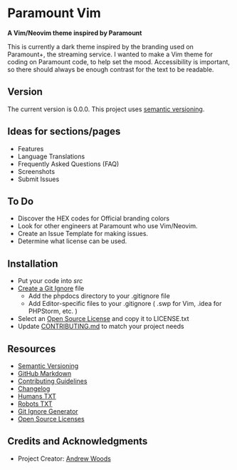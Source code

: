 
# Paramount Vim 

__A Vim/Neovim theme inspired by Paramount__ 

This is currently a dark theme inspired by the branding used on Paramount+, the
streaming service. I wanted to make a Vim theme for coding on Paramount code,
to help set the mood. Accessibility is important, so there should always be
enough contrast for the text to be readable.  



## Version

The current version is 0.0.0. This project uses [semantic versioning](http://semver.org).



## Ideas for sections/pages

* Features
* Language Translations 
* Frequently Asked Questions (FAQ)
* Screenshots
* Submit Issues


## To Do

* Discover the HEX codes for Official branding colors
* Look for other engineers at Paramount who use Vim/Neovim.
* Create an Issue Template for making issues.
* Determine what license can be used.

## Installation

* Put your code into _src_
* [Create a Git Ignore](https://www.gitignore.io/) file
    - Add the phpdocs directory to your .gitignore file
    - Add Editor-specific files to your .gitignore ( .swp for Vim, .idea for PHPStorm, etc. )
* Select an [Open Source License](http://opensource.org/licenses) and copy it to LICENSE.txt
* Update [CONTRIBUTING.md](docs/CONTRIBUTING.md) to match your project needs



## Resources

* [Semantic Versioning](http://semver.org)
* [GitHub Markdown](https://help.github.com/categories/writing-on-github/)
* [Contributing Guidelines](https://help.github.com/articles/setting-guidelines-for-repository-contributors/)
* [Changelog](docs/CHANGELOG.md)
* [Humans TXT](http://humanstxt.org/) 
* [Robots TXT](http://www.robotstxt.org/) 
* [Git Ignore Generator](https://www.gitignore.io/)
* [Open Source Licenses](http://opensource.org/licenses/GPL-3.0)



## Credits and Acknowledgments

* Project Creator:  [Andrew Woods](https://andrewwoods.net)


